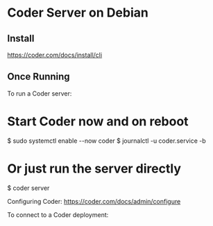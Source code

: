 # Coder Server on Debian

## Install

https://coder.com/docs/install/cli

## Once Running

To run a Coder server:

  # Start Coder now and on reboot
  $ sudo systemctl enable --now coder
  $ journalctl -u coder.service -b

  # Or just run the server directly
  $ coder server

  Configuring Coder: https://coder.com/docs/admin/configure

To connect to a Coder deployment:
